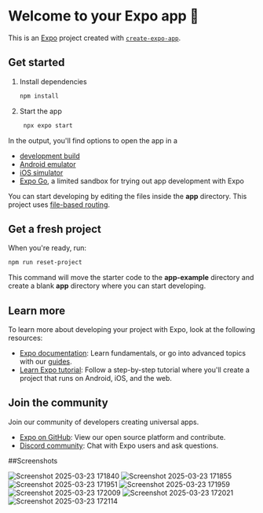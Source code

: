 # Welcome to your Expo app 👋

This is an [Expo](https://expo.dev) project created with [`create-expo-app`](https://www.npmjs.com/package/create-expo-app).

## Get started

1. Install dependencies

   ```bash
   npm install
   ```

2. Start the app

   ```bash
    npx expo start
   ```

In the output, you'll find options to open the app in a

- [development build](https://docs.expo.dev/develop/development-builds/introduction/)
- [Android emulator](https://docs.expo.dev/workflow/android-studio-emulator/)
- [iOS simulator](https://docs.expo.dev/workflow/ios-simulator/)
- [Expo Go](https://expo.dev/go), a limited sandbox for trying out app development with Expo

You can start developing by editing the files inside the **app** directory. This project uses [file-based routing](https://docs.expo.dev/router/introduction).

## Get a fresh project

When you're ready, run:

```bash
npm run reset-project
```

This command will move the starter code to the **app-example** directory and create a blank **app** directory where you can start developing.

## Learn more

To learn more about developing your project with Expo, look at the following resources:

- [Expo documentation](https://docs.expo.dev/): Learn fundamentals, or go into advanced topics with our [guides](https://docs.expo.dev/guides).
- [Learn Expo tutorial](https://docs.expo.dev/tutorial/introduction/): Follow a step-by-step tutorial
 where you'll create a project that runs on Android, iOS, and the web.


## Join the community

Join our community of developers creating universal apps.

- [Expo on GitHub](https://github.com/expo/expo): View our open source platform and contribute.
- [Discord community](https://chat.expo.dev): Chat with Expo users and ask questions.

##Screenshots

![Screenshot 2025-03-23 171840](https://github.com/user-attachments/assets/61703d48-9bb5-47fa-898e-50ebcecef120)
![Screenshot 2025-03-23 171855](https://github.com/user-attachments/assets/04127281-b4aa-4ba9-a0c1-7c3515bc45ee)
![Screenshot 2025-03-23 171951](https://github.com/user-attachments/assets/25a546f1-3384-402a-9087-f328fbd01366)
![Screenshot 2025-03-23 171959](https://github.com/user-attachments/assets/54803d72-7b1f-470a-99ff-2f30ec7b36af)
![Screenshot 2025-03-23 172009](https://github.com/user-attachments/assets/2593be2e-2652-4356-86dd-bebad1e3a939)
![Screenshot 2025-03-23 172021](https://github.com/user-attachments/assets/45c53b62-a613-4d88-84d1-4171b48aca6c)
![Screenshot 2025-03-23 172114](https://github.com/user-attachments/assets/4426f93d-3337-4464-8c27-55e9809864ff)

